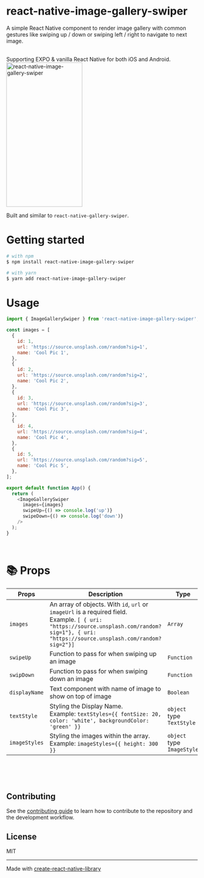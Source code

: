 # react-native-image-gallery-swiper

A simple React Native component to render image gallery with common gestures like swiping up / down or swiping left / right to navigate to next image.

<br/>
Supporting EXPO & vanilla React Native for both iOS and Android.

  <img src="https://www.jonathansanchez.dev/img/image-gallery-swiper.gif" alt="react-native-image-gallery-swiper" width="200" height="380" />

Built and similar to `react-native-gallery-swiper`.

# Getting started

```bash
# with npm
$ npm install react-native-image-gallery-swiper

# with yarn
$ yarn add react-native-image-gallery-swiper
```

# Usage

```js
import { ImageGallerySwiper } from 'react-native-image-gallery-swiper';

const images = [
  {
    id: 1,
    url: 'https://source.unsplash.com/random?sig=1',
    name: 'Cool Pic 1',
  },
  {
    id: 2,
    url: 'https://source.unsplash.com/random?sig=2',
    name: 'Cool Pic 2',
  },
  {
    id: 3,
    url: 'https://source.unsplash.com/random?sig=3',
    name: 'Cool Pic 3',
  },
  {
    id: 4,
    url: 'https://source.unsplash.com/random?sig=4',
    name: 'Cool Pic 4',
  },
  {
    id: 5,
    url: 'https://source.unsplash.com/random?sig=5',
    name: 'Cool Pic 5',
  },
];

export default function App() {
  return (
    <ImageGallerySwiper
      images={images}
      swipeUp={() => console.log('up')}
      swipeDown={() => console.log('down')}
    />
  );
}
```

<br/>

# :books: Props

| Props         | Description                                                                                                                                                                                         | Type                       | Default  |
| ------------- | --------------------------------------------------------------------------------------------------------------------------------------------------------------------------------------------------- | -------------------------- | -------- |
| `images`      | An array of objects. With `id`, `url` or `imageUrl` is a required field. <br/> Example. `[ { uri: "https://source.unsplash.com/random?sig=1"}, { uri: "https://source.unsplash.com/random?sig=2"}]` | `Array`                    | Required |
| `swipeUp`     | Function to pass for when swiping up an image                                                                                                                                                       | `Function`                 | Optional |
| `swipDown`    | Function to pass for when swiping down an image                                                                                                                                                     | `Function`                 | Optional |
| `displayName` | Text component with name of image to show on top of image                                                                                                                                           | `Boolean`                  | Optional |
| `textStyle`   | Styling the Display Name. <br/> Example: `textStyles={{ fontSize: 20, color: 'white', backgroundColor: 'green' }}`                                                                                  | `object` type `TextStyle`  | Optional |
| `imageStyles` | Styling the images within the array. <br/> Example: `imageStyles={{ height: 300 }}`                                                                                                                 | `object` type `ImageStyle` | Optional |

<br/>
<br/>
<br/>

## Contributing

See the [contributing guide](CONTRIBUTING.md) to learn how to contribute to the repository and the development workflow.

## License

MIT

---

Made with [create-react-native-library](https://github.com/callstack/react-native-builder-bob)
